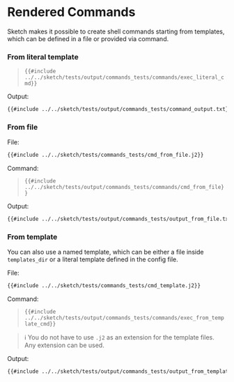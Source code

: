 # Rendered Commands

Sketch makes it possible to create shell commands starting from templates, which can be defined in a file or provided via command.

### From literal template

>`{{#include ../../sketch/tests/output/commands_tests/commands/exec_literal_cmd}}`

Output:

```txt
{{#include ../../sketch/tests/output/commands_tests/command_output.txt}}
```

### From file

File:

```txt
{{#include ../../sketch/tests/commands_tests/cmd_from_file.j2}}
```

Command:

>`{{#include ../../sketch/tests/output/commands_tests/commands/cmd_from_file}}`

Output:

```txt
{{#include ../../sketch/tests/output/commands_tests/output_from_file.txt}}
```

### From template

You can also use a named template, which can be either a file inside `templates_dir` or a literal template defined in the config file.

File:

```txt
{{#include ../../sketch/tests/commands_tests/cmd_template.j2}}
```

Command:

>`{{#include ../../sketch/tests/output/commands_tests/commands/exec_from_template_cmd}}`

>ℹ️ You do not have to use `.j2` as an extension for the template files. Any extension can be used.

Output:

```txt
{{#include ../../sketch/tests/output/commands_tests/output_from_templates_dir.txt}}
```
